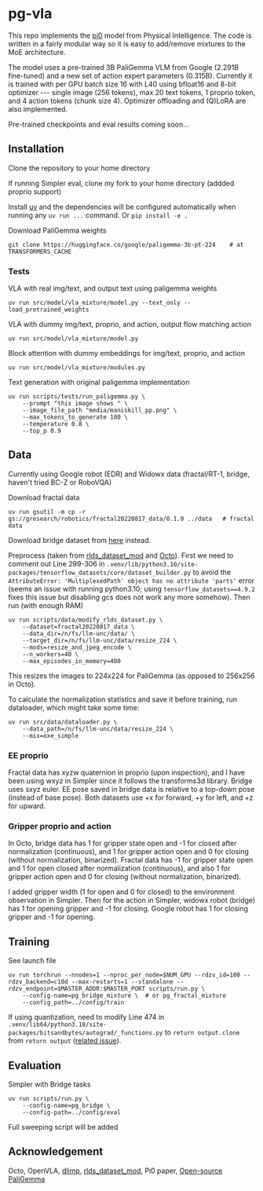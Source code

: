 # pg-vla

This repo implements the [pi0](https://www.physicalintelligence.company/download/pi0.pdf) model from Physical Intelligence. The code is written in a fairly modular way so it is easy to add/remove mixtures to the MoE architecture.

The model uses a pre-trained 3B PaliGemma VLM from Google (2.291B fine-tuned) and a new set of action expert parameters (0.315B). Currently it is trained with per GPU batch size 16 with L40 using bfloat16 and 8-bit optimizer --- single image (256 tokens), max 20 text tokens, 1 proprio token, and 4 action tokens (chunk size 4). Optimizer offloading and (Q)LoRA are also implemented.

Pre-trained checkpoints and eval results coming soon...

## Installation
Clone the repository to your home directory

If running Simpler eval, clone my fork to your home directory (addded proprio support)

Install [uv](https://docs.astral.sh/uv/getting-started/installation/) and the dependencies will be configured automatically when running any `uv run ...` command. Or `pip install -e .`

Download PaliGemma weights
```console
git clone https://huggingface.co/google/paligemma-3b-pt-224    # at TRANSFORMERS_CACHE
```

### Tests
VLA with real img/text, and output text using paligemma weights
```console
uv run src/model/vla_mixture/model.py --text_only --load_pretrained_weights
```

VLA with dummy img/text, proprio, and action, output flow matching action
```console
uv run src/model/vla_mixture/model.py
```

Block attention with dummy embeddings for img/text, proprio, and action
```console
uv run src/model/vla_mixture/modules.py
```

Text generation with original paligemma implementation
```console
uv run scripts/tests/run_paligemma.py \
    --prompt "this image shows " \
    --image_file_path "media/maniskill_pp.png" \
    --max_tokens_to_generate 100 \
    --temperature 0.8 \
    --top_p 0.9
```

## Data

Currently using Google robot (EDR) and Widowx data (fractal/RT-1, bridge, haven't tried BC-Z or RoboVQA)

Download fractal data
```console
uv run gsutil -m cp -r gs://gresearch/robotics/fractal20220817_data/0.1.0 ../data   # fractal data
```

Download bridge dataset from [here](https://rail.eecs.berkeley.edu/datasets/bridge_release/data/tfds/) instead.

Preprocess (taken from [rlds_dataset_mod](https://github.com/kpertsch/rlds_dataset_mod/tree/main) and [Octo](https://github.com/kpertsch/rlds_dataset_mod/blob/main/prepare_open_x.sh)). First we need to comment out Line 299-306 in `.venv/lib/python3.10/site-packages/tensorflow_datasets/core/dataset_builder.py` to avoid the `AttributeError: 'MultiplexedPath' object has no attribute 'parts'` error (seems an issue with running python3.10; using `tensorflow_datasets==4.9.2` fixes this issue but disabling gcs does not work any more somehow). Then run (with enough RAM)
```console
uv run scripts/data/modify_rlds_dataset.py \
    --dataset=fractal20220817_data \
    --data_dir=/n/fs/llm-unc/data/ \
    --target_dir=/n/fs/llm-unc/data/resize_224 \
    --mods=resize_and_jpeg_encode \
    --n_workers=40 \
    --max_episodes_in_memory=400
```
This resizes the images to 224x224 for PaliGemma (as opposed to 256x256 in Octo).

To calculate the normalization statistics and save it before training, run dataloader, which might take some time:
```console
uv run src/data/dataloader.py \
    --data_path=/n/fs/llm-unc/data/resize_224 \
    --mix=oxe_simple
```

### EE proprio

Fractal data has xyzw quaternion in proprio (upon inspection), and I have been using wxyz in Simpler since it follows the transforms3d library. Bridge uses sxyz euler. EE pose saved in bridge data is relative to a top-down pose (instead of base pose). Both datasets use +x for forward, +y for left, and +z for upward.

### Gripper proprio and action

In Octo, bridge data has 1 for gripper state open and -1 for closed after normalization (continuous), and 1 for gripper action open and 0 for closing (without normalization, binarized). Fractal data has -1 for gripper state open and 1 for open closed after normalization (continuous), and also 1 for gripper action open and 0 for closing (without normalization, binarized).

I added gripper width (1 for open and 0 for closed) to the environment observation in Simpler. Then for the action in Simpler, widowx robot (bridge) has 1 for opening gripper and -1 for closing. Google robot has 1 for closing gripper and -1 for opening.

## Training

See launch file
```console
uv run torchrun --nnodes=1 --nproc_per_node=$NUM_GPU --rdzv_id=100 --rdzv_backend=c10d --max-restarts=1 --standalone --rdzv_endpoint=$MASTER_ADDR:$MASTER_PORT scripts/run.py \
    --config-name=pg_bridge_mixture \  # or pg_fractal_mixture
    --config_path=../config/train
```

If using quantization, need to modify Line 474 in `.venv/lib64/python3.10/site-packages/bitsandbytes/autograd/_functions.py` to `return output.clone` from `return output` ([related issue](https://github.com/bitsandbytes-foundation/bitsandbytes/issues/736)).

## Evaluation

Simpler with Bridge tasks
```console
uv run scripts/run.py \
    --config-name=pg_bridge \
    --config-path=../config/eval
```

Full sweeping script will be added


## Acknowledgement

Octo, OpenVLA, [dlimp](https://github.com/kvablack/dlimp), [rlds_dataset_mod](https://github.com/kpertsch/rlds_dataset_mod/tree/main), Pi0 paper, [Open-source PaliGemma](https://github.com/hkproj/pytorch-paligemma/tree/main)
